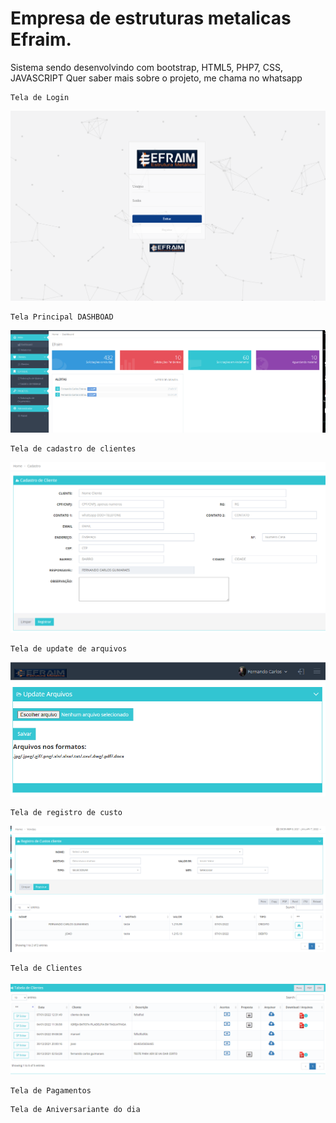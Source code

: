 # Empresa de estruturas metalicas Efraim.

Sistema sendo desenvolvindo com bootstrap, HTML5, PHP7, CSS, JAVASCRIPT 
Quer saber mais sobre o projeto, me chama no whatsapp

 
 
 ```
Tela de Login
 ```

![interface](https://github.com/fernandoguim/efraim/blob/main/efrain.PNG)
 
 ```
Tela Principal DASHBOAD
 ```
![interface](https://github.com/fernandoguim/Instagram-clone/blob/main/dashefram.PNG)

 ```
Tela de cadastro de clientes
 ``` 
 ![interface](https://github.com/fernandoguim/efraim/blob/main/cadastro%20cliente.PNG)

 ```
Tela de update de arquivos
 ``` 
 ![interface](https://github.com/fernandoguim/efraim/blob/main/update.PNG)
 ```
Tela de registro de custo
 ``` 
![interface](https://github.com/fernandoguim/efraim/blob/main/custo.PNG)

 ```
Tela de Clientes
 ``` 
 ![interface](https://github.com/fernandoguim/efraim/blob/main/tabela%20de%20cliente.PNG)
 
 ```
Tela de Pagamentos
 ``` 
  ```
Tela de Aniversariante do dia
 ``` 
